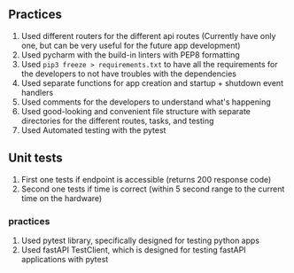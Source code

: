 ## Practices
1. Used different routers for the different api routes (Currently have only one, but can be very useful for the future app development)
2. Used pycharm with the build-in linters with PEP8 formatting
3. Used `pip3 freeze > requirements.txt` to have all the requirements for the developers to not have troubles with the dependencies
4. Used separate functions for app creation and startup + shutdown event handlers
5. Used comments for the developers to understand what's happening
6. Used good-looking and convenient file structure with separate directories for the different routes, tasks, and testing
7. Used Automated testing with the pytest

## Unit tests
1. First one tests if endpoint is accessible (returns 200 response code)
2. Second one tests if time is correct (within 5 second range to the current time on the hardware)

### practices
1. Used pytest library, specifically designed for testing python apps
2. Used fastAPI TestClient, which is designed for testing fastAPI applications with pytest
